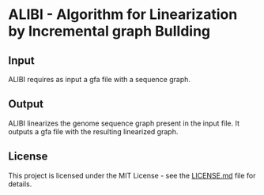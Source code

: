 # ALIBI - Algorithm for Linearization by Incremental graph BuIlding

## Input
ALIBI requires as input a gfa file with a sequence graph.

## Output
ALIBI linearizes the genome sequence graph present in the input file. It outputs a gfa file with the resulting linearized graph.

## License
This project is licensed under the MIT License - see the [LICENSE.md](./LICENSE.md) file for details.
